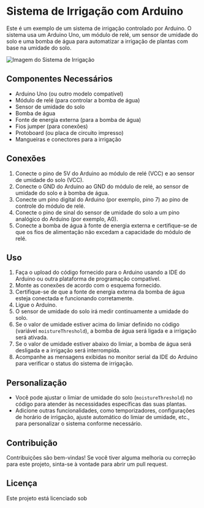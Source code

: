 # Sistema de Irrigação com Arduino

Este é um exemplo de um sistema de irrigação controlado por Arduino. O sistema usa um Arduino Uno, um módulo de relé, um sensor de umidade do solo e uma bomba de água para automatizar a irrigação de plantas com base na umidade do solo.

![Imagem do Sistema de Irrigação](imagem.png)

## Componentes Necessários

- Arduino Uno (ou outro modelo compatível)
- Módulo de relé (para controlar a bomba de água)
- Sensor de umidade do solo
- Bomba de água
- Fonte de energia externa (para a bomba de água)
- Fios jumper (para conexões)
- Protoboard (ou placa de circuito impresso)
- Mangueiras e conectores para a irrigação

## Conexões

1. Conecte o pino de 5V do Arduino ao módulo de relé (VCC) e ao sensor de umidade do solo (VCC).
2. Conecte o GND do Arduino ao GND do módulo de relé, ao sensor de umidade do solo e à bomba de água.
3. Conecte um pino digital do Arduino (por exemplo, pino 7) ao pino de controle do módulo de relé.
4. Conecte o pino de sinal do sensor de umidade do solo a um pino analógico do Arduino (por exemplo, A0).
5. Conecte a bomba de água à fonte de energia externa e certifique-se de que os fios de alimentação não excedam a capacidade do módulo de relé.

## Uso

1. Faça o upload do código fornecido para o Arduino usando a IDE do Arduino ou outra plataforma de programação compatível.
2. Monte as conexões de acordo com o esquema fornecido.
3. Certifique-se de que a fonte de energia externa da bomba de água esteja conectada e funcionando corretamente.
4. Ligue o Arduino.
5. O sensor de umidade do solo irá medir continuamente a umidade do solo.
6. Se o valor de umidade estiver acima do limiar definido no código (variável `moistureThreshold`), a bomba de água será ligada e a irrigação será ativada.
7. Se o valor de umidade estiver abaixo do limiar, a bomba de água será desligada e a irrigação será interrompida.
8. Acompanhe as mensagens exibidas no monitor serial da IDE do Arduino para verificar o status do sistema de irrigação.

## Personalização

- Você pode ajustar o limiar de umidade do solo (`moistureThreshold`) no código para atender às necessidades específicas das suas plantas.
- Adicione outras funcionalidades, como temporizadores, configurações de horário de irrigação, ajuste automático do limiar de umidade, etc., para personalizar o sistema conforme necessário.

## Contribuição

Contribuições são bem-vindas! Se você tiver alguma melhoria ou correção para este projeto, sinta-se à vontade para abrir um pull request.

## Licença

Este projeto está licenciado sob

